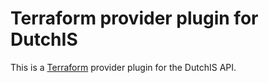 # Terraform provider plugin for DutchIS
This is a [Terraform](https://www.terraform.io/) provider plugin for the DutchIS API.
